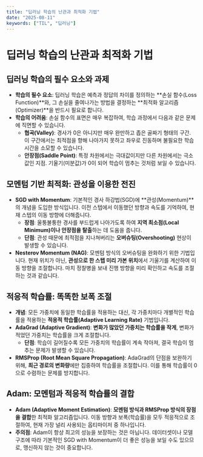 ```yaml
---
title: "딥러닝 학습의 난관과 최적화 기법"
date: "2025-08-11"
keywords: ["TIL", "딥러닝"]
---
```


# 딥러닝 학습의 난관과 최적화 기법

## 딥러닝 학습의 필수 요소와 과제

- **학습의 필수 요소**: 딥러닝 학습은 예측과 정답의 차이를 정의하는 **손실 함수(Loss Function)**와, 그 손실을 줄여나가는 방법을 결정하는 **최적화 알고리즘(Optimizer)**을 반드시 필요로 합니다.
- **학습의 어려움**: 손실 함수의 표면은 매우 복잡하여, 학습 과정에서 다음과 같은 문제에 직면할 수 있습니다.
  - **협곡(Valley)**: 경사가 0은 아니지만 매우 완만하고 좁은 골짜기 형태의 구간. 이 구간에서는 최적점을 향해 나아가지 못하고 좌우로 진동하며 불필요한 학습 시간을 소모할 수 있습니다.
  - **안장점(Saddle Point)**: 특정 차원에서는 극대값이지만 다른 차원에서는 극소값인 지점. 기울기(미분값)가 0이 되어 학습이 멈추는 것처럼 보일 수 있습니다.

## 모멘텀 기반 최적화: 관성을 이용한 전진

- **SGD with Momentum**: 기본적인 경사 하강법(SGD)에 **관성(Momentum)**의 개념을 도입한 방식입니다. 이전 스텝에서 이동했던 방향과 속도를 기억하여, 현재 스텝의 이동 방향에 더해줍니다.
  - **장점**: 울퉁불퉁한 경사를 부드럽게 나아가도록 하여 **지역 최소점(Local Minimum)이나 안장점을 탈출**하는 데 도움을 줍니다.
  - **단점**: 관성 때문에 최적점을 지나쳐버리는 **오버슈팅(Overshooting)** 현상이 발생할 수 있습니다.
- **Nesterov Momentum (NAG)**: 모멘텀 방식의 오버슈팅을 완화하기 위한 기법입니다. 현재 위치가 아닌, **관성으로 한 스텝 미리 가본 위치**에서 기울기를 계산하여 이동 방향을 조절합니다. 마치 정찰병을 보내 진행 방향을 미리 확인하고 속도를 조절하는 것과 같습니다.

## 적응적 학습률: 똑똑한 보폭 조절

- **개념**: 모든 가중치에 동일한 학습률을 적용하는 대신, 각 가중치마다 개별적인 학습률을 적용하는 **적응적 학습률(Adaptive Learning Rate)** 기법입니다.
- **AdaGrad (Adaptive Gradient)**: **변화가 많았던 가중치는 학습률을 작게**, 변화가 적었던 가중치는 학습률을 크게 조절합니다.
  - **단점**: 학습이 길어질수록 모든 가중치의 학습률이 계속 작아져, 결국 학습이 멈추는 문제가 발생할 수 있습니다.
- **RMSProp (Root Mean Square Propagation)**: AdaGrad의 단점을 보완하기 위해, **최근 경로의 변화량**에만 집중하여 학습률을 조절합니다. 이를 통해 학습률이 0으로 수렴하는 문제를 방지합니다.

## Adam: 모멘텀과 적응적 학습률의 결합

- **Adam (Adaptive Moment Estimation)**: **모멘텀 방식과 RMSProp 방식의 장점을 결합**한 최적화 알고리즘입니다. 이동 방향과 보폭(학습률)을 모두 적응적으로 조절하여, 현재 가장 널리 사용되는 옵티마이저 중 하나입니다.
- **주의점**: Adam이 항상 최고의 성능을 보장하는 것은 아닙니다. 데이터셋이나 모델 구조에 따라 기본적인 SGD with Momentum이 더 좋은 성능을 보일 수도 있으므로, 맹신하지 않는 것이 중요합니다.
